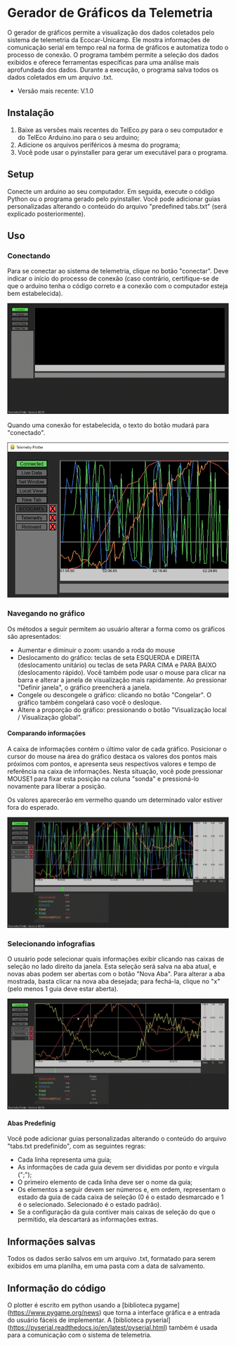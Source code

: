 # Gerador de Gráficos da Telemetria

O gerador de gráficos permite a visualização dos dados coletados pelo sistema de telemetria da Ecocar-Unicamp. Ele mostra informações de comunicação serial em tempo real na forma de gráficos e automatiza todo o processo de conexão. O programa também permite a seleção dos dados exibidos e oferece ferramentas específicas para uma análise mais aprofundada dos dados. Durante a execução, o programa salva todos os dados coletados em um arquivo .txt.

* Versão mais recente: V.1.0

## Instalação

1. Baixe as versões mais recentes do TelEco.py para o seu computador e do TelEco Arduino.ino para o seu arduino;
2. Adicione os arquivos periféricos à mesma do programa;
3. Você pode usar o pyinstaller para gerar um executável para o programa.

## Setup

Conecte um arduino ao seu computador. Em seguida, execute o código Python ou o programa gerado pelo pyinstaller.
Você pode adicionar guias personalizadas alterando o conteúdo do arquivo "predefined tabs.txt" (será explicado posteriormente).

## Uso

### Conectando

Para se conectar ao sistema de telemetria, clique no botão "conectar". Deve indicar o início do processo de conexão (caso contrário, certifique-se de que o arduino tenha o código correto e a conexão com o computador esteja bem estabelecida).

<img src = "doc/Telemetry-Plotter-2021-12-07-13-48-24.gif">

Quando uma conexão for estabelecida, o texto do botão mudará para "conectado".

<img src = "doc/Connected button.png">

### Navegando no gráfico

Os métodos a seguir permitem ao usuário alterar a forma como os gráficos são apresentados:
* Aumentar e diminuir o zoom: usando a roda do mouse
* Deslocamento do gráfico: teclas de seta ESQUERDA e DIREITA (deslocamento unitário) ou teclas de seta PARA CIMA e PARA BAIXO (deslocamento rápido). Você também pode usar o mouse para clicar na barra e alterar a janela de visualização mais rapidamente. Ao pressionar "Definir janela", o gráfico preencherá a janela.
* Congele ou descongele o gráfico: clicando no botão "Congelar". O gráfico também congelará caso você o desloque.
* Altere a proporção do gráfico: pressionando o botão "Visualização local / Visualização global".

#### Comparando informações
A caixa de informações contém o último valor de cada gráfico. Posicionar o cursor do mouse na área do gráfico destaca os valores dos pontos mais próximos com pontos, e apresenta seus respectivos valores e tempo de referência na caixa de informações. Nesta situação, você pode pressionar MOUSE1 para fixar esta posição na coluna "sonda" e pressioná-lo novamente para liberar a posição.

Os valores aparecerão em vermelho quando um determinado valor estiver fora do esperado.

<img src = "doc/Comparing-points.gif">

### Selecionando infografias

O usuário pode selecionar quais informações exibir clicando nas caixas de seleção no lado direito da janela. Esta seleção será salva na aba atual, e novas abas podem ser abertas com o botão "Nova Aba". Para alterar a aba mostrada, basta clicar na nova aba desejada; para fechá-la, clique no "x" (pelo menos 1 guia deve estar aberta).

<img src = "doc/Changing-tabs.gif">

#### Abas Predefinig

Você pode adicionar guias personalizadas alterando o conteúdo do arquivo "tabs.txt predefinido", com as seguintes regras: 

* Cada linha representa uma guia;
* As informações de cada guia devem ser divididas por ponto e vírgula (";");
* O primeiro elemento de cada linha deve ser o nome da guia;
* Os elementos a seguir devem ser números e, em ordem, representam o estado da guia de cada caixa de seleção (0 é o estado desmarcado e 1 é o selecionado. Selecionado é o estado padrão).
* Se a configuração da guia contiver mais caixas de seleção do que o permitido, ela descartará as informações extras.

## Informações salvas

Todos os dados serão salvos em um arquivo .txt, formatado para serem exibidos em uma planilha, em uma pasta com a data de salvamento.

## Informação do código

O plotter é escrito em python usando a [biblioteca pygame] (https://www.pygame.org/news) que torna a interface gráfica e a entrada do usuário fáceis de implementar.
A [biblioteca pyserial] (https://pyserial.readthedocs.io/en/latest/pyserial.html) também é usada para a comunicação com o sistema de telemetria.
